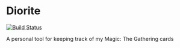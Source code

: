 Diorite
=======

[![Build Status](https://travis-ci.org/CasualSuperman/Diorite.png?branch=develop)](https://travis-ci.org/CasualSuperman/Diorite)

A personal tool for keeping track of my Magic: The Gathering cards
